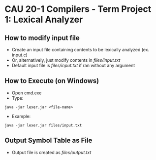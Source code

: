 # CAU 20-1 Compilers - Term Project 1: Lexical Analyzer

## How to modify input file
- Create an input file containing contents to be lexically analyzed (ex. input.c)
- Or, alternatively, just modify contents in *files/input.txt*
- Default input file is *files/input.txt* if ran without any argument

## How to Execute (on Windows)
- Open cmd.exe
- Type:
```console
java -jar lexer.jar <file-name>
```
- Example:
```console
java -jar lexer.jar files/input.txt
```

## Output Symbol Table as File
- Output file is created as *files/output.txt*